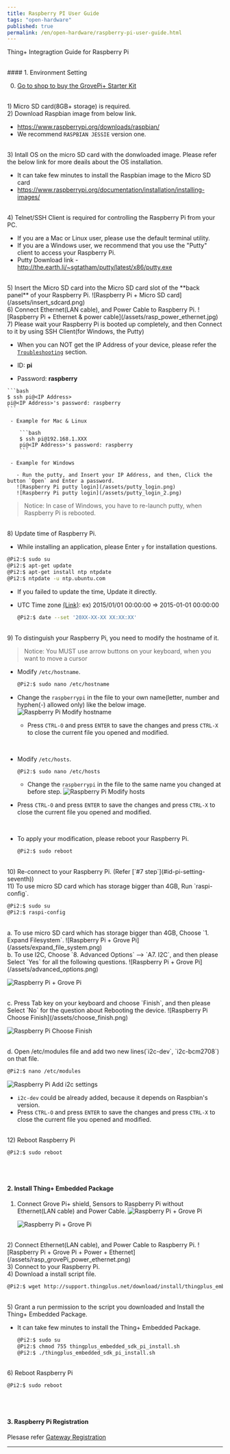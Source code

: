 ```yaml
---
title: Raspberry PI User Guide
tags: "open-hardware"
published: true
permalink: /en/open-hardware/raspberry-pi-user-guide.html
---
```


Thing+ Integragtion Guide for Raspberry Pi

<br/>
#### 1. Environment Setting

0) [Go to shop to buy the GrovePi+ Starter Kit](http://www.seeedstudio.com/depot/GrovePi-Starter-Kit-for-Raspberry-Pi-p-2240.html)

<br/>
1) Micro SD card(8GB+ storage) is required.

<br/>
2) Download Raspbian image from below link.

   - https://www.raspberrypi.org/downloads/raspbian/
   - We recommend `RASPBIAN JESSIE` version one.

<br/>
3) Intall OS on the micro SD card with the donwloaded image. Please refer the below link for more deails about the OS installation.

   - It can take few minutes to install the Raspbian image to the Micro SD card
   - https://www.raspberrypi.org/documentation/installation/installing-images/

<br/>
4) Telnet/SSH Client is required for controlling the Raspberry Pi from your PC.

   - If you are a Mac or Linux user, please use the default terminal utility.
   - If you are a Windows user, we recommend that you use the "Putty" client to access your Raspberry Pi.
   - Putty Download link - http://the.earth.li/~sgtatham/putty/latest/x86/putty.exe

<br/>
5) Insert the Micro SD card into the Micro SD card slot of the **back panel** of your Raspberry Pi.
   ![Raspberry Pi + Micro SD card](/assets/insert_sdcard.png)

<br/>
6) Connect Ethernet(LAN cable), and Power Cable to Raspberry Pi.
   ![Raspberry Pi + Ethernet & power cable](/assets/rasp_power_ethernet.jpg)

<br/>
<div id='id-pi-setting-seventh'></div>
7) Please wait your Raspberry Pi is booted up completely, and then Connect to it by using SSH Client(for Windows, the Putty)

   - When you can NOT get the IP Address of your device, please refer the [`Troubleshooting`](/en/help/troubleshooting.html) section.

   - ID: **pi**
   - Password: **raspberry**

    ```bash
    $ ssh pi@<IP Address>
    pi@<IP Address>'s password: raspberry
    ```

     - Example for Mac & Linux

        ```bash
        $ ssh pi@192.168.1.XXX
        pi@<IP Address>'s password: raspberry
        ```

     - Example for Windows

       - Run the putty, and Insert your IP Address, and then, Click the button `Open` and Enter a password.
       ![Raspberry Pi putty login](/assets/putty_login.png)
       ![Raspberry Pi putty login](/assets/putty_login_2.png)

> Notice: In case of Windows, you have to re-launch putty, when Raspberry Pi is rebooted.

<br/>
8) Update time of Raspberry Pi.

- While installing an application, please Enter `y` for installation questions.

```bash
@Pi2:$ sudo su
@Pi2:$ apt-get update
@Pi2:$ apt-get install ntp ntpdate
@Pi2:$ ntpdate -u ntp.ubuntu.com
```

- If you failed to update the time, Update it directly.

 - UTC Time zone [(Link)](http://www.worldtimeserver.com/current_time_in_UTC.aspx): ex) 2015/01/01 00:00:00 => 2015-01-01 00:00:00

    ```bash
    @Pi2:$ date --set '20XX-XX-XX XX:XX:XX'
    ```

<br/>
9) To distinguish your Raspberry Pi, you need to modify the hostname of it.

> Notice: You MUST use arrow buttons on your keyboard, when you want to move a cursor
  
  - Modify `/etc/hostname`.

    ```bash
    @Pi2:$ sudo nano /etc/hostname
    ```

   - Change the `raspberrypi` in the file to your own name(letter, number and hyphen(-) allowed only) like the below image.
   ![Raspberry Pi Modify hostname](/assets/modify_hostname.png)

     - Press `CTRL-O` and press `ENTER` to save the changes and press `CTRL-X` to close the current file you opened and modified.

<br/>

 - Modify `/etc/hosts`.

    ```bash
    @Pi2:$ sudo nano /etc/hosts
    ```

   - Change the `raspberrypi` in the file to the same name you changed at before step.
   ![Raspberry Pi Modify hosts](/assets/modify_hostname_2.png)

 - Press `CTRL-O` and press `ENTER` to save the changes and press `CTRL-X` to close the current file you opened and modified.

<br/>

 - To apply your modification, please reboot your Raspberry Pi.

    ```bash
    @Pi2:$ sudo reboot
    ```

<br/>
10) Re-connect to your Raspberry Pi. (Refer [`#7 step`](#id-pi-setting-seventh))

<br/>
11) To use micro SD card which has storage bigger than 4GB, Run `raspi-config`.

```bash
@Pi2:$ sudo su
@Pi2:$ raspi-config
```

   <br/>
   a. To use micro SD card which has storage bigger than 4GB, Choose `1. Expand Filesystem`.
   ![Raspberry Pi + Grove Pi](/assets/expand_file_system.png)

   <br/>
   b. To use I2C, Choose `8. Advanced Options` --> `A7. I2C`, and then please Select `Yes` for all the following questions.
   ![Raspberry Pi + Grove Pi](/assets/advanced_options.png)

   ![Raspberry Pi + Grove Pi](/assets/choose_i2c.png)

   <br/>
   c. Press Tab key on your keyboard and choose `Finish`, and then please Select `No` for the question about Rebooting the device.
   ![Raspberry Pi Choose Finish](/assets/choose_finish.png)

   ![Raspberry Pi Choose Finish](/assets/choose_finish_2.png)

   <br/>
   d. Open /etc/modules file and add two new lines(`i2c-dev`, `i2c-bcm2708`) on that file.

```bash
@Pi2:$ nano /etc/modules
```

   ![Raspberry Pi Add i2c settings](/assets/add_i2c_lines.png)

   - `i2c-dev` could be already added, because it depends on Raspbian's version.
   - Press `CTRL-O` and press `ENTER` to save the changes and press `CTRL-X` to close the current file you opened and modified.

<br/>
12) Reboot Raspberry Pi

```bash
@Pi2:$ sudo reboot
```

<br/><br/>
#### 2. Install Thing+ Embedded Package

1) Connect Grove Pi+ shield, Sensors to Raspberry Pi without Ethernet(LAN cable) and Power Cable.
   ![Raspberry Pi + Grove Pi](/assets/rasp_grovePi.png)

   ![Raspberry Pi + Grove Pi](/assets/rasp_grovePi_2.jpg)

<br/>
2) Connect Ethernet(LAN cable), and Power Cable to Raspberry Pi.
![Raspberry Pi + Grove Pi + Power + Ethernet](/assets/rasp_grovePi_power_ethernet.png)

<br/>
3) Connect to your Raspberry Pi.

<br/>
4) Download a install script file.

```bash
@Pi2:$ wget http://support.thingplus.net/download/install/thingplus_embedded_sdk_pi_install.sh
```

<br/>
5) Grant a run permission to the script you downloaded and Install the Thing+ Embedded Package.

- It can take few minutes to install the Thing+ Embedded Package.

    ```bash
    @Pi2:$ sudo su
    @Pi2:$ chmod 755 thingplus_embedded_sdk_pi_install.sh
    @Pi2:$ ./thingplus_embedded_sdk_pi_install.sh
    ```

<br/>
6) Reboot Raspberry Pi

```bash
@Pi2:$ sudo reboot
```

<br/><br/>
#### 3. Raspberry Pi Registration
Plesase refer [Gateway Registration](/en/user-guide/registration.html#id-gateway)

--------------------
